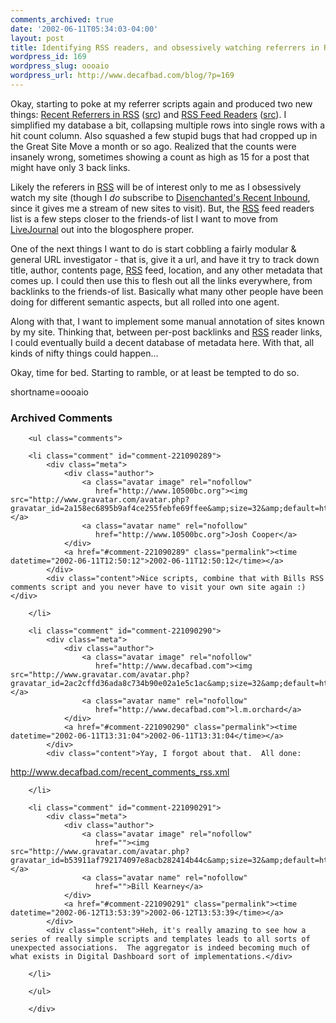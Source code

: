 ```yaml
---
comments_archived: true
date: '2002-06-11T05:34:03-04:00'
layout: post
title: Identifying RSS readers, and obsessively watching referrers in RSS
wordpress_id: 169
wordpress_slug: oooaio
wordpress_url: http://www.decafbad.com/blog/?p=169
---
```

<p>Okay, starting to poke at my referrer scripts again and produced two new things:  <a href="http://www.decafbad.com/recent_referers_rss.php">Recent Referrers in <a href="http://www.decafbad.com/twiki/bin/view/Main/RSS">RSS</a></a> (<a href="http://www.decafbad.com/recent_referers_rss_php.txt">src</a>) and <a href="http://www.decafbad.com/rss_readers.phtml">RSS Feed Readers</a> (<a href="http://www.decafbad.com/rss_readers_phtml.txt">src</a>).  I simplified my database a bit, collapsing multiple rows into single rows with a hit count column.  Also squashed a few stupid bugs that had cropped up in the Great Site Move a month or so ago.  Realized that the counts were insanely wrong, sometimes showing a count as high as 15 for a post that might have only 3 back links.</p>
<p>Likely the referers in <a href="http://www.decafbad.com/twiki/bin/view/Main/RSS">RSS</a> will be of interest only to me as I obsessively watch my site (though I <i>do</i> subscribe to <a href="http://www.disenchanted.com/dis/xml.html">Disenchanted's Recent Inbound</a>, since it gives me a stream of new sites to visit).  But, the <a href="http://www.decafbad.com/twiki/bin/view/Main/RSS">RSS</a> feed readers list is a few steps closer to the friends-of list I want to move from <a href="http://www.decafbad.com/twiki/bin/view/Main/LiveJournal">LiveJournal</a> out into the blogosphere proper.  </p>
<p>One of the next things I want to do is start cobbling a fairly modular &amp; general URL investigator - that is, give it a url, and have it try to track down title, author, contents page, <a href="http://www.decafbad.com/twiki/bin/view/Main/RSS">RSS</a> feed, location, and any other metadata that comes up.  I could then use this to flesh out all the links everywhere, from backlinks to the friends-of list.  Basically what many other people have been doing for different semantic aspects, but all rolled into one agent.</p>
<p>Along with that, I want to implement some manual annotation of sites known by my site.  Thinking that, between per-post backlinks and <a href="http://www.decafbad.com/twiki/bin/view/Main/RSS">RSS</a> reader links, I could eventually build a decent database of metadata here.  With that, all kinds of nifty things could happen...</p>
<p>Okay, time for bed.  Starting to ramble, or at least be tempted to do so.</p>
<!--more-->
shortname=oooaio

<div id="comments" class="comments archived-comments">
            <h3>Archived Comments</h3>
            
        <ul class="comments">
            
        <li class="comment" id="comment-221090289">
            <div class="meta">
                <div class="author">
                    <a class="avatar image" rel="nofollow" 
                       href="http://www.10500bc.org"><img src="http://www.gravatar.com/avatar.php?gravatar_id=2a158ec6895b9af4ce255febfe69ffee&amp;size=32&amp;default=http://mediacdn.disqus.com/1320279820/images/noavatar32.png"/></a>
                    <a class="avatar name" rel="nofollow" 
                       href="http://www.10500bc.org">Josh Cooper</a>
                </div>
                <a href="#comment-221090289" class="permalink"><time datetime="2002-06-11T12:50:12">2002-06-11T12:50:12</time></a>
            </div>
            <div class="content">Nice scripts, combine that with Bills RSS comments script and you never have to visit your own site again :)</div>
            
        </li>
    
        <li class="comment" id="comment-221090290">
            <div class="meta">
                <div class="author">
                    <a class="avatar image" rel="nofollow" 
                       href="http://www.decafbad.com"><img src="http://www.gravatar.com/avatar.php?gravatar_id=2ac2cffd36ada8c734b90e02a1e5c1ac&amp;size=32&amp;default=http://mediacdn.disqus.com/1320279820/images/noavatar32.png"/></a>
                    <a class="avatar name" rel="nofollow" 
                       href="http://www.decafbad.com">l.m.orchard</a>
                </div>
                <a href="#comment-221090290" class="permalink"><time datetime="2002-06-11T13:31:04">2002-06-11T13:31:04</time></a>
            </div>
            <div class="content">Yay, I forgot about that.  All done:

http://www.decafbad.com/recent_comments_rss.xml</div>
            
        </li>
    
        <li class="comment" id="comment-221090291">
            <div class="meta">
                <div class="author">
                    <a class="avatar image" rel="nofollow" 
                       href=""><img src="http://www.gravatar.com/avatar.php?gravatar_id=b53911af792174097e8acb282414b44c&amp;size=32&amp;default=http://mediacdn.disqus.com/1320279820/images/noavatar32.png"/></a>
                    <a class="avatar name" rel="nofollow" 
                       href="">Bill Kearney</a>
                </div>
                <a href="#comment-221090291" class="permalink"><time datetime="2002-06-12T13:53:39">2002-06-12T13:53:39</time></a>
            </div>
            <div class="content">Heh, it's really amazing to see how a series of really simple scripts and templates leads to all sorts of unexpected associations.  The aggregator is indeed becoming much of what exists in Digital Dashboard sort of implementations.</div>
            
        </li>
    
        </ul>
    
        </div>
    